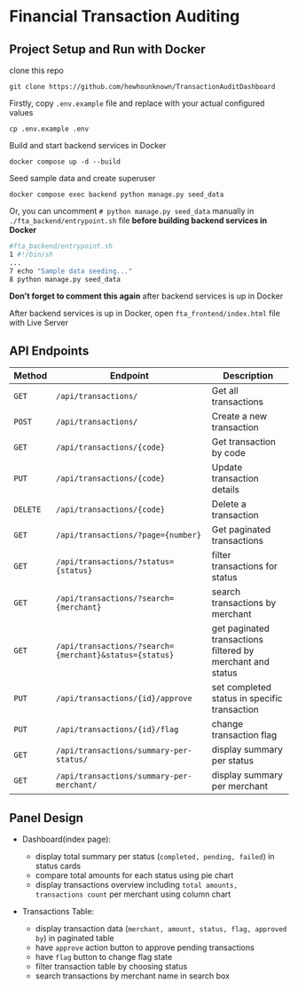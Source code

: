 # Financial Transaction Auditing

## Project Setup and Run with Docker

clone this repo
```git
git clone https://github.com/hewhounknown/TransactionAuditDashboard
```

Firstly, copy `.env.example` file and replace with your actual configured values
```
cp .env.example .env
```

Build and start backend services in Docker
```
docker compose up -d --build
```

Seed sample data and create superuser
```
docker compose exec backend python manage.py seed_data
```

Or, you can uncomment `# python manage.py seed_data` manually in `./fta_backend/entrypoint.sh` file **before building backend services in Docker**
```sh
#fta_backend/entrypoint.sh
1 #!/bin/sh
...
7 echo "Sample data seeding..."
8 python manage.py seed_data
```
**Don't forget to comment this again** after backend services is up in Docker

After backend services is up in Docker, open `fta_frontend/index.html` file with Live Server


## API Endpoints

| Method | Endpoint | Description |
|--------|----------|-------------|
| `GET`    | `/api/transactions/` | Get all transactions |
| `POST`   | `/api/transactions/` | Create a new transaction |
| `GET`    | `/api/transactions/{code}` | Get transaction by code |
| `PUT`    | `/api/transactions/{code}` | Update transaction details |
| `DELETE` | `/api/transactions/{code}` | Delete a transaction |
| `GET`    | `/api/transactions/?page={number}` | Get paginated transactions |
| `GET`    | `/api/transactions/?status={status}` | filter transactions for status |
| `GET`    |  `/api/transactions/?search={merchant}`  |  search transactions by merchant |
| `GET`    |  `/api/transactions/?search={merchant}&status={status}`  |  get paginated transactions filtered by merchant and status |
| `PUT`    | `/api/transactions/{id}/approve`   | set completed status in specific transaction |
| `PUT`    | `/api/transactions/{id}/flag`    | change transaction flag |
|  `GET`   | `/api/transactions/summary-per-status/` | display summary per status |
|  `GET`   | `/api/transactions/summary-per-merchant/` | display summary per merchant |

## Panel Design

- Dashboard(index page):
    - display total summary per status (`completed, pending, failed`) in status cards
    - compare total amounts for each status using pie chart
    - display transactions overview including `total amounts, transactions count` per merchant using column chart

- Transactions Table:
    - display transaction data (`merchant, amount, status, flag, approved by`) in paginated table
    - have `approve` action button to approve pending transactions
    - have  `flag` button to change flag state
    - filter transaction table by choosing status
    - search transactions by merchant name in search box